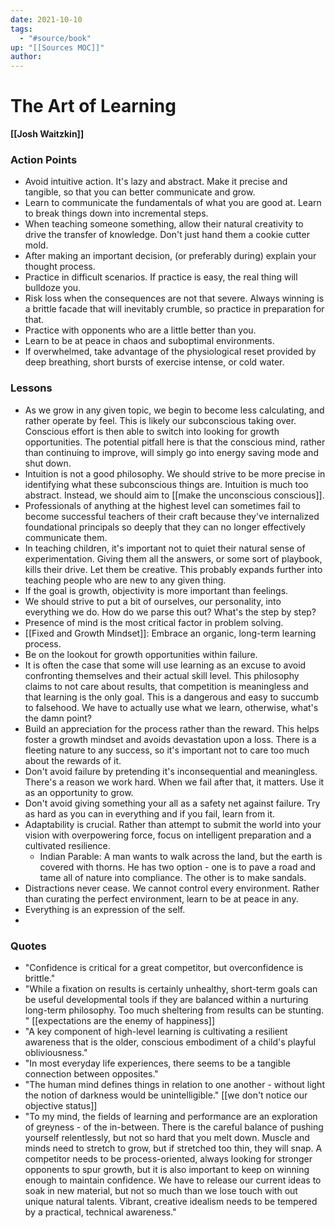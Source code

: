 ```yaml
---
date: 2021-10-10
tags:
  - "#source/book"
up: "[[Sources MOC]]"
author:
---
```

# The Art of Learning
**[[Josh Waitzkin]]**




### Action Points
- Avoid intuitive action. It's lazy and abstract. Make it precise and tangible, so that you can better communicate and grow. 
- Learn to communicate the fundamentals of what you are good at. Learn to break things down into incremental steps.
- When teaching someone something, allow their natural creativity to drive the transfer of knowledge. Don't just hand them a cookie cutter mold. 
- After making an important decision, (or preferably during) explain your thought process.
-  Practice in difficult scenarios. If practice is easy, the real thing will bulldoze you.
- Risk loss when the consequences are not that severe. Always winning is a brittle facade that will inevitably crumble, so practice in preparation for that.
- Practice with opponents who are a little better than you. 
- Learn to be at peace in chaos and suboptimal environments.
- If overwhelmed, take advantage of the physiological reset provided by deep breathing, short bursts of exercise intense, or cold water.




### Lessons
- As we grow in any given topic, we begin to become less calculating, and rather operate by feel. This is likely our subconscious taking over. Conscious effort is then able to switch into looking for growth opportunities. The potential pitfall here is that the conscious mind, rather than continuing to improve, will simply go into energy saving mode and shut down.
- Intuition is not a good philosophy. We should strive to be more precise in identifying what these subconscious things are. Intuition is much too abstract. Instead, we should aim to [[make the unconscious conscious]].
- Professionals of anything at the highest level can sometimes fail to become successful teachers of their craft because they've internalized foundational principals so deeply that they can no longer effectively communicate them. 
- In teaching children, it's important not to quiet their natural sense of experimentation. Giving them all the answers, or some sort of playbook, kills their drive. Let them be creative. This probably expands further into teaching people who are new to any given thing.
- If the goal is growth, objectivity is more important than feelings.
- We should strive to put a bit of ourselves, our personality, into everything we do. How do we parse this out? What's the step by step?
- Presence of mind is the most critical factor in problem solving.
- [[Fixed and Growth Mindset]]: Embrace an organic, long-term learning process.
- Be on the lookout for growth opportunities within failure. 
- It is often the case that some will use learning as an excuse to avoid confronting themselves and their actual skill level. This philosophy claims to not care about results, that competition is meaningless and that learning is the only goal. This is a dangerous and easy to succumb to falsehood. We have to actually use what we learn, otherwise, what's the damn point?
- Build an appreciation for the process rather than the reward. This helps foster a growth mindset and avoids devastation upon a loss. There is a fleeting nature to any success, so it's important not to care too much about the rewards of it. 
- Don't avoid failure by pretending it's inconsequential and meaningless. There's a reason we work hard. When we fail after that, it matters. Use it as an opportunity to grow.
- Don't avoid giving something your all as a safety net against failure. Try as hard as you can in everything and if you fail, learn from it.
- Adaptability is crucial. Rather than attempt to submit the world into your vision with overpowering force, focus on intelligent preparation and a cultivated resilience. 
	- Indian Parable: A man wants to walk across the land, but the earth is covered with thorns. He has two option - one is to pave a road and tame all of nature into compliance. The other is to make sandals. 
- Distractions never cease. We cannot control every environment. Rather than curating the perfect environment, learn to be at peace in any. 
- Everything is an expression of the self.
- 


### Quotes
- "Confidence is critical for a great competitor, but overconfidence is brittle."
- "While a fixation on results is certainly unhealthy, short-term goals can be useful developmental tools if they are balanced within a nurturing long-term philosophy. Too much sheltering from results can be stunting. " [[expectations are the enemy of happiness]]
- "A key component of high-level learning is cultivating a resilient awareness that is the older, conscious embodiment of a child's playful obliviousness."
- "In most everyday life experiences, there seems to be a tangible connection between opposites."
- "The human mind defines things in relation to one another - without light the notion of darkness would be unintelligible." [[we don't notice our objective status]]
- "To my mind, the fields of learning and performance are an exploration of greyness - of the in-between. There is the careful balance of pushing yourself relentlessly, but not so hard that you melt down. Muscle and minds need to stretch to grow, but if stretched too thin, they will snap. A competitor needs to be process-oriented, always looking for stronger opponents to spur growth, but it is also important to keep on winning enough to maintain confidence. We have to release our current ideas to soak in new material, but not so much than we lose touch with out unique natural talents. Vibrant, creative idealism needs to be tempered by a practical, technical awareness."